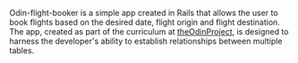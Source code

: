 Odin-flight-booker is a simple app created in Rails that allows the user to book flights based on the 
desired date, flight origin and flight destination. The app, created as part of the curriculum at 
[theOdinProject](https://www.theodinproject.com/courses/ruby-on-rails/lessons/building-advanced-forms), is designed to harness the developer's ability to establish relationships between 
multiple tables.